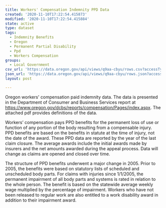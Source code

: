 ```yaml
---
title: Workers' Compensation Indemnity PPD Data
created: '2020-11-10T17:22:54.415873'
modified: '2020-11-10T17:22:54.415884'
state: active
type: dataset
tags:
  - Indemnity Benefits
  - Oregon
  - Permanent Partial Disability
  - Ppd
  - Workers Compensation
groups:
  - Local Government
csv_url: 'https://data.oregon.gov/api/views/q9aa-cbyu/rows.csv?accessType=DOWNLOAD'
json_url: 'https://data.oregon.gov/api/views/q9aa-cbyu/rows.json?accessType=DOWNLOAD'
layout: post

---
```

Oregon workers' compensation paid indemnity data. The data is presented in the Department of Consumer and Business Services report at https://www.oregon.gov/dcbs/reports/compensation/Pages/index.aspx. The attached pdf provides definitions of the data.

Workers’ compensation pays PPD benefits for the permanent loss of use or function of any portion of the body resulting from a compensable injury. PPD benefits are based on the benefits in statute at the time of injury, not the date of the award. These PPD data are reported by the year of the last claim closure. The average awards include the initial awards made by insurers and the net amounts awarded during the appeal process. Data will change as claims are opened and closed over time. 

The structure of PPD benefits underwent a major change in 2005. Prior to 2005, the benefits were based on statutory lists of scheduled and unscheduled body parts. For claims with injuries since 1/1/2005, the permanent impairment of all body parts and systems is rated in relation to the whole person. The benefit is based on the statewide average weekly wage multiplied by the percentage of impairment. Workers who have not been released to regular work are also entitled to a work disability award in addition to their impairment award.

